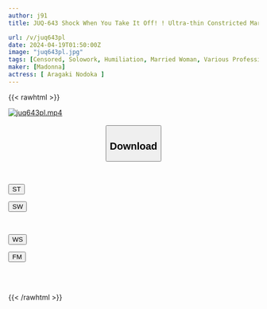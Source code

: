 ```yaml
---
author: j91
title: JUQ-643 Shock When You Take It Off! ! Ultra-thin Constricted Married Woman! ! Exclusive 2nd Edition! ! First Drama & Creampie Ban Lifted! ! Complaint-handling NTR Business Partner's Sexual Harassment Manager And His Wife's [Reading Warning] Cuckolding Story Nodoka Aragaki

url: /v/juq643pl
date: 2024-04-19T01:50:00Z
image: "juq643pl.jpg"
tags: [Censored, Solowork, Humiliation, Married Woman, Various Professions, Mature Woman, Cuckold	]
maker: [Madonna]
actress: [ Aragaki Nodoka ]
---
```



{{< rawhtml >}}

<div class="video" data-videoid="yM2ARa2Vv4I1D1X">
    <a href="javascript:;">
        <img src="/v/juq643pl/juq643pl.jpg" width="WIDTH" height="HEIGHT" alt="juq643pl.mp4" loading="lazy">
    </a>
</div>

<script type="text/javascript" src="https://j91.asia/asset/on-demand-st.js"></script>

<br>
  <link rel="stylesheet" href="https://j91.asia/asset/bs5.css">
  
  <center>
  <button class="btn btn-primary" type="button" data-bs-toggle="collapse" data-bs-target=".multi-collapse" aria-expanded="false" aria-controls="multiCollapseExample1 multiCollapseExample2"><h2>Download</h2></button></center>
</p>
<div class="row">
  <div class="col">
    <div class="collapse multi-collapse" id="multiCollapseExample1">
      <div class="card card-body">
	      	      <br>
<div class="buttons">  
<p><a href="https://streamtape.to/v/yM2ARa2Vv4I1D1X" target="_blank"><button class="btn-hover color-3"><i class="fa fa-download"></i> ST</button></a></p>
<p><a href="https://asnwish.com/eq87qr4c0lgv" target="_blank"><button class="btn-hover color-2"><i class="fa fa-download"></i> SW</button></a></p></div>
    </div>
  </div>
</div>
  <div class="col">
    <div class="collapse multi-collapse" id="multiCollapseExample2">
      <div class="card card-body">
	      <br>
<div class="buttons">
<p><a href="https://wolfstream.tv/ymrilsa2t3nm"><button class="btn-hover color-9"><i class="fa fa-download"></i> WS</button></a></p>
<p><a href="https://filemoon.sx/d/l0mqela0lo7s"><button class="btn-hover color-8"><i class="fa fa-download"></i> FM</button></a></p></div>
<br><br>
      </div>
    </div>
  </div>
</div>

{{< /rawhtml >}}